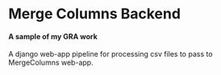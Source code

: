 # Merge Columns Backend

#### A sample of my GRA work

A django web-app pipeline for processing csv files to pass to MergeColumns web-app.
